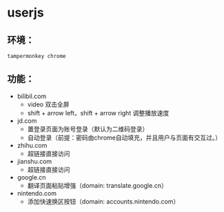 # userjs 
## 环境：
	tampermonkey chrome
## 功能：
* bilibil.com
    * video 双击全屏
    * shift + arrow left，shift + arrow right 调整播放速度
* jd.com
	* 置登录页面为账号登录（默认为二维码登录）
	* 自动登录（前提：密码由chrome自动填充，并且用户与页面有交互过。）
* zhihu.com
    * 超链接直接访问
* jianshu.com
    * 超链接直接访问
* google.cn
    * 翻译页面粘贴增强（domain: translate.google.cn）
* nintendo.com
    * 添加快速换区按钮（domain: accounts.nintendo.com）
